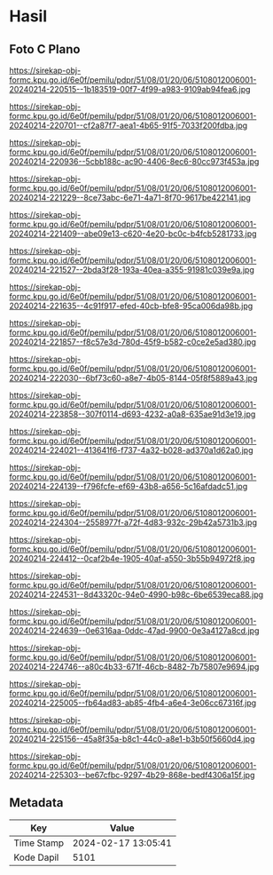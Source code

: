 # Hasil

## Foto C Plano

https://sirekap-obj-formc.kpu.go.id/6e0f/pemilu/pdpr/51/08/01/20/06/5108012006001-20240214-220515--1b183519-00f7-4f99-a983-9109ab94fea6.jpg

https://sirekap-obj-formc.kpu.go.id/6e0f/pemilu/pdpr/51/08/01/20/06/5108012006001-20240214-220701--cf2a87f7-aea1-4b65-91f5-7033f200fdba.jpg

https://sirekap-obj-formc.kpu.go.id/6e0f/pemilu/pdpr/51/08/01/20/06/5108012006001-20240214-220936--5cbb188c-ac90-4406-8ec6-80cc973f453a.jpg

https://sirekap-obj-formc.kpu.go.id/6e0f/pemilu/pdpr/51/08/01/20/06/5108012006001-20240214-221229--8ce73abc-6e71-4a71-8f70-9617be422141.jpg

https://sirekap-obj-formc.kpu.go.id/6e0f/pemilu/pdpr/51/08/01/20/06/5108012006001-20240214-221409--abe09e13-c620-4e20-bc0c-b4fcb5281733.jpg

https://sirekap-obj-formc.kpu.go.id/6e0f/pemilu/pdpr/51/08/01/20/06/5108012006001-20240214-221527--2bda3f28-193a-40ea-a355-91981c039e9a.jpg

https://sirekap-obj-formc.kpu.go.id/6e0f/pemilu/pdpr/51/08/01/20/06/5108012006001-20240214-221635--4c91f917-efed-40cb-bfe8-95ca006da98b.jpg

https://sirekap-obj-formc.kpu.go.id/6e0f/pemilu/pdpr/51/08/01/20/06/5108012006001-20240214-221857--f8c57e3d-780d-45f9-b582-c0ce2e5ad380.jpg

https://sirekap-obj-formc.kpu.go.id/6e0f/pemilu/pdpr/51/08/01/20/06/5108012006001-20240214-222030--6bf73c60-a8e7-4b05-8144-05f8f5889a43.jpg

https://sirekap-obj-formc.kpu.go.id/6e0f/pemilu/pdpr/51/08/01/20/06/5108012006001-20240214-223858--307f0114-d693-4232-a0a8-635ae91d3e19.jpg

https://sirekap-obj-formc.kpu.go.id/6e0f/pemilu/pdpr/51/08/01/20/06/5108012006001-20240214-224021--413641f6-f737-4a32-b028-ad370a1d62a0.jpg

https://sirekap-obj-formc.kpu.go.id/6e0f/pemilu/pdpr/51/08/01/20/06/5108012006001-20240214-224139--f796fcfe-ef69-43b8-a656-5c16afdadc51.jpg

https://sirekap-obj-formc.kpu.go.id/6e0f/pemilu/pdpr/51/08/01/20/06/5108012006001-20240214-224304--2558977f-a72f-4d83-932c-29b42a5731b3.jpg

https://sirekap-obj-formc.kpu.go.id/6e0f/pemilu/pdpr/51/08/01/20/06/5108012006001-20240214-224412--0caf2b4e-1905-40af-a550-3b55b94972f8.jpg

https://sirekap-obj-formc.kpu.go.id/6e0f/pemilu/pdpr/51/08/01/20/06/5108012006001-20240214-224531--8d43320c-94e0-4990-b98c-6be6539eca88.jpg

https://sirekap-obj-formc.kpu.go.id/6e0f/pemilu/pdpr/51/08/01/20/06/5108012006001-20240214-224639--0e6316aa-0ddc-47ad-9900-0e3a4127a8cd.jpg

https://sirekap-obj-formc.kpu.go.id/6e0f/pemilu/pdpr/51/08/01/20/06/5108012006001-20240214-224746--a80c4b33-671f-46cb-8482-7b75807e9694.jpg

https://sirekap-obj-formc.kpu.go.id/6e0f/pemilu/pdpr/51/08/01/20/06/5108012006001-20240214-225005--fb64ad83-ab85-4fb4-a6e4-3e06cc67316f.jpg

https://sirekap-obj-formc.kpu.go.id/6e0f/pemilu/pdpr/51/08/01/20/06/5108012006001-20240214-225156--45a8f35a-b8c1-44c0-a8e1-b3b50f5660d4.jpg

https://sirekap-obj-formc.kpu.go.id/6e0f/pemilu/pdpr/51/08/01/20/06/5108012006001-20240214-225303--be67cfbc-9297-4b29-868e-bedf4306a15f.jpg


## Metadata

| Key        | Value               |
| ---------- | ------------------- |
| Time Stamp | 2024-02-17 13:05:41 |
| Kode Dapil | 5101                |



